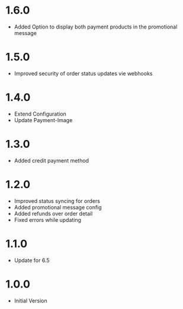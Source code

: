 # 1.6.0
- Added Option to display both payment products in the promotional message
# 1.5.0
- Improved security of order status updates vie webhooks
# 1.4.0
- Extend Configuration
- Update Payment-Image
# 1.3.0
- Added credit payment method
# 1.2.0
- Improved status syncing for orders
- Added promotional message config
- Added refunds over order detail
- Fixed errors while updating
# 1.1.0
- Update for 6.5
# 1.0.0
- Initial Version
